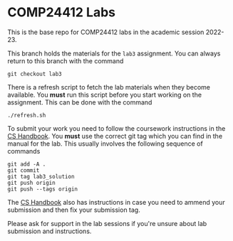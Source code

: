 # COMP24412 Labs

This is the base repo for COMP24412 labs in the academic session 2022-23.

This branch holds the materials for the `lab3` assignment.
You can always return to this branch with the command
```
git checkout lab3
```

There is a refresh script to fetch the lab materials when they become available.
You **must** run this script before you start working on the assignment.
This can be done with the command
```
./refresh.sh
```

To submit your work you need to follow the coursework instructions in the [CS Handbook](https://wiki.cs.manchester.ac.uk/index.php/UGHandbook22:Coursework#Developing_and_submitting_with_Gitlab).
You **must** use the correct git tag which you can find in the manual for the lab.
This usually involves the following sequence of commands
```
git add -A .
git commit
git tag lab3_solution
git push origin
git push --tags origin
```

The [CS Handbook](https://wiki.cs.manchester.ac.uk/index.php/UGHandbook22:Coursework#Correcting_an_Incorrect_Tag) also has instructions in case you need to ammend your submission and then fix your submission tag.

Please ask for support in the lab sessions if you're unsure about lab submission and instructions.
